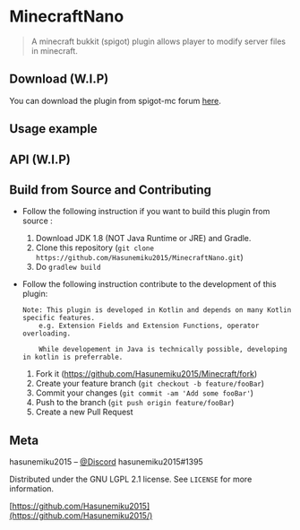 # MinecraftNano
> A minecraft bukkit (spigot) plugin allows player to modify server files in minecraft.

## Download (W.I.P)
You can download the plugin from spigot-mc forum [here](https://google.com).

## Usage example

## API (W.I.P)

## Build from Source and Contributing

- Follow the following instruction if you want to build this plugin from source :
  1. Download JDK 1.8 (NOT Java Runtime or JRE) and Gradle.
  2. Clone this repository (`git clone https://github.com/Hasunemiku2015/MinecraftNano.git`)
  3. Do `gradlew build`

- Follow the following instruction contribute to the development of this plugin:
    ```
    Note: This plugin is developed in Kotlin and depends on many Kotlin specific features.
        e.g. Extension Fields and Extension Functions, operator overloading.
        
        While developement in Java is technically possible, developing in kotlin is preferrable.
    ```

  1. Fork it (<https://github.com/Hasunemiku2015/Minecraft/fork>)
  2. Create your feature branch (`git checkout -b feature/fooBar`)
  3. Commit your changes (`git commit -am 'Add some fooBar'`)
  4. Push to the branch (`git push origin feature/fooBar`)
  5. Create a new Pull Request


## Meta

hasunemiku2015 – [@Discord](https://discordapp.com/users/226021596463104001) hasunemiku2015#1395

Distributed under the GNU LGPL 2.1 license. See ``LICENSE`` for more information.

[https://github.com/Hasunemiku2015](https://github.com/Hasunemiku2015/)